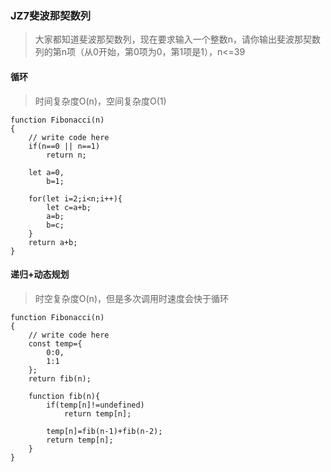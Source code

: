 ### JZ7斐波那契数列
> 大家都知道斐波那契数列，现在要求输入一个整数n，请你输出斐波那契数列的第n项（从0开始，第0项为0，第1项是1），n<=39

#### 循环
>时间复杂度O(n)，空间复杂度O(1)

```
function Fibonacci(n)
{
    // write code here
    if(n==0 || n==1)
        return n;
    
    let a=0,
        b=1;
    
    for(let i=2;i<n;i++){
        let c=a+b;
        a=b;
        b=c;
    }
    return a+b;
}
```

#### 递归+动态规划
>时空复杂度O(n)，但是多次调用时速度会快于循环

```
function Fibonacci(n)
{
    // write code here
    const temp={
        0:0,
        1:1
    };
    return fib(n);
    
    function fib(n){
        if(temp[n]!=undefined)
            return temp[n];
        
        temp[n]=fib(n-1)+fib(n-2);
        return temp[n];
    }   
}
```
